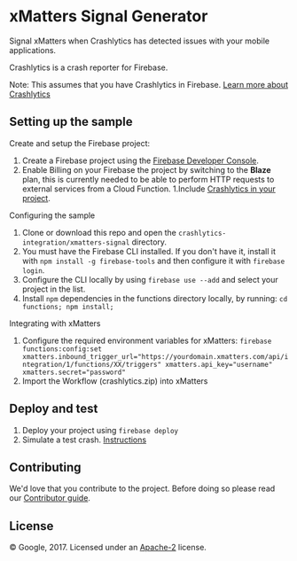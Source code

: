 # xMatters Signal Generator

Signal xMatters when Crashlytics has detected issues with your mobile applications.

Crashlytics is a crash reporter for Firebase.

Note: This assumes that you have Crashlytics in Firebase. [Learn more about Crashlytics](https://firebase.google.com/docs/crashlytics/)


## Setting up the sample

 Create and setup the Firebase project:
  1. Create a Firebase project using the [Firebase Developer Console](https://console.firebase.google.com).
  1. Enable Billing on your Firebase the project by switching to the **Blaze** plan, this is currently needed to be able to perform HTTP requests to external services from a Cloud Function.
  1.Include [Crashlytics in your project](https://firebase.google.com/docs/crashlytics/get-started).

 Configuring the sample
  1. Clone or download this repo and open the `crashlytics-integration/xmatters-signal` directory.
  1. You must have the Firebase CLI installed. If you don't have it, install it with `npm install -g firebase-tools` and then configure it with `firebase login`.
  1. Configure the CLI locally by using `firebase use --add` and select your project in the list.
  1. Install `npm` dependencies in the functions directory locally, by running: `cd functions; npm install;`

 Integrating with xMatters
  1. Configure the required environment variables for xMatters: `firebase functions:config:set xmatters.inbound_trigger_url="https://yourdomain.xmatters.com/api/integration/1/functions/XX/triggers" xmatters.api_key="username" xmatters.secret="password"`
  1. Import the Workflow (crashlytics.zip) into xMatters

## Deploy and test

 1. Deploy your project using `firebase deploy`
 1. Simulate a test crash. [Instructions](https://firebase.google.com/docs/crashlytics/force-a-crash)


## Contributing

We'd love that you contribute to the project. Before doing so please read our [Contributor guide](../CONTRIBUTING.md).


## License

© Google, 2017. Licensed under an [Apache-2](../LICENSE) license.
